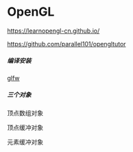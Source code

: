 # OpenGL

https://learnopengl-cn.github.io/

https://github.com/parallel101/opengltutor

##### 编译安装

[glfw](https://www.glfw.org/)



##### 三个对象

顶点数组对象

顶点缓冲对象

元素缓冲对象


###